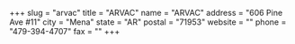 +++
slug = "arvac"
title = "ARVAC"
name = "ARVAC"
address = "606 Pine Ave #11"
city = "Mena"
state = "AR"
postal = "71953"
website = ""
phone = "479-394-4707"
fax = ""
+++
